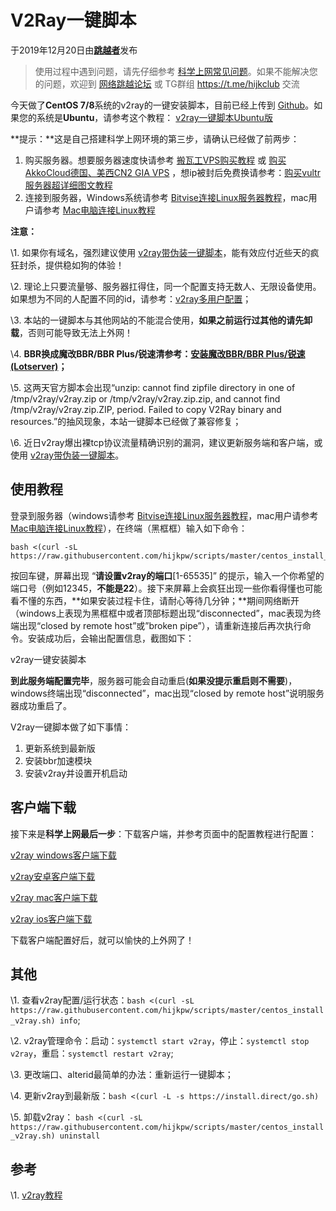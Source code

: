 # V2Ray一键脚本

于2019年12月20日由[**跳越者**](https://hijk.pp.ua/author/admin/)发布

> 使用过程中遇到问题，请先仔细参考 [科学上网常见问题](https://hijk.pp.ua/vpn-faq/)。如果不能解决您的问题，欢迎到 [网络跳越论坛](https://hijk.club/) 或 TG群组 https://t.me/hijkclub 交流

今天做了**CentOS 7/8**系统的v2ray的一键安装脚本，目前已经上传到 [Github](https://github.com/hijkpw/scripts)。如果您的系统是**Ubuntu**，请参考这个教程： [v2ray一键脚本Ubuntu版](https://hijk.pp.ua/ubuntu-one-click-install-v2ray/)

**提示：**这是自己搭建科学上网环境的第三步，请确认已经做了前两步：

1. 购买服务器。想要服务器速度快请参考 [搬瓦工VPS购买教程](https://hijk.pp.ua/bandwagonghost-buy-vps-tutorial/) 或 [购买AkkoCloud德国、美西CN2 GIA VPS](https://www.akkocloud.com/aff.php?aff=122&gid=7) ，想ip被封后免费换请参考：[购买vultr服务器超详细图文教程](https://hijk.pp.ua/vultr-buy-vps-tutorial/)
2. 连接到服务器，Windows系统请参考 [Bitvise连接Linux服务器教程](https://hijk.pp.ua/bitvise-connect-linux-server-tutorial/)，mac用户请参考 [Mac电脑连接Linux教程](https://hijk.pp.ua/mac-connect-to-linux-tutorial/)

**注意：**

\1. 如果你有域名，强烈建议使用 [v2ray带伪装一键脚本](https://hijk.pp.ua/v2ray-one-click-script-with-mask/)，能有效应付近些天的疯狂封杀，提供稳如狗的体验！

\2. 理论上只要流量够、服务器扛得住，同一个配置支持无数人、无限设备使用。如果想为不同的人配置不同的id，请参考：[v2ray多用户配置](https://hijk.pp.ua/v2ray-multiple-users/)；

\3. 本站的一键脚本与其他网站的不能混合使用，**如果之前运行过其他的请先卸载**，否则可能导致无法上外网！

\4. **BBR换成魔改BBR/BBR Plus/锐速清参考：[安装魔改BBR/BBR Plus/锐速(Lotserver)](https://hijk.pp.ua/install-bbr-plus-lotserver/)；**

\5. 这两天官方脚本会出现“unzip: cannot find zipfile directory in one of /tmp/v2ray/v2ray.zip or
/tmp/v2ray/v2ray.zip.zip, and cannot find /tmp/v2ray/v2ray.zip.ZIP, period.
Failed to copy V2Ray binary and resources.”的抽风现象，本站一键脚本已经做了兼容修复；

\6. 近日v2ray爆出裸tcp协议流量精确识别的漏洞，建议更新服务端和客户端，或使用 [v2ray带伪装一键脚本](https://hijk.pp.ua/v2ray-one-click-script-with-mask/)。

## 使用教程

登录到服务器（windows请参考 [Bitvise连接Linux服务器教程](https://hijk.pp.ua/bitvise-connect-linux-server-tutorial/)，mac用户请参考 [Mac电脑连接Linux教程](https://hijk.pp.ua/mac-connect-to-linux-tutorial/)），在终端（黑框框）输入如下命令：

```
bash <(curl -sL https://raw.githubusercontent.com/hijkpw/scripts/master/centos_install_v2ray.sh)
```

按回车键，屏幕出现 “**请设置v2ray的端口**[1-65535]” 的提示，输入一个你希望的端口号（例如12345，**不能是22**）。接下来屏幕上会疯狂出现一些你看得懂也可能看不懂的东西，**如果安装过程卡住，请耐心等待几分钟；**期间网络断开（windows上表现为黑框框中或者顶部标题出现“disconnected”，mac表现为终端出现“closed by remote host”或”broken pipe”），请重新连接后再次执行命令。安装成功后，会输出配置信息，截图如下：



v2ray一键安装脚本

**到此服务端配置完毕**，服务器可能会自动重启(**如果没提示重启则不需要**)，windows终端出现“disconnected”，mac出现“closed by remote host”说明服务器成功重启了。

V2ray一键脚本做了如下事情：

1. 更新系统到最新版
2. 安装bbr加速模块
3. 安装v2ray并设置开机启动

## 客户端下载

接下来是**科学上网最后一步**：下载客户端，并参考页面中的配置教程进行配置：

[v2ray windows客户端下载](https://hijk.pp.ua/v2ray-windows-client-download/)

[v2ray安卓客户端下载](https://hijk.pp.ua/v2ray-android-client-download/)

[v2ray mac客户端下载](https://hijk.pp.ua/v2ray-mac-client-download/)

[v2ray ios客户端下载](https://hijk.pp.ua/v2ray-ios-client-download/)

下载客户端配置好后，就可以愉快的上外网了！

## 其他

\1. 查看v2ray配置/运行状态：`bash <(curl -sL https://raw.githubusercontent.com/hijkpw/scripts/master/centos_install_v2ray.sh) info`;

\2. v2ray管理命令：启动：`systemctl start v2ray`，停止：`systemctl stop v2ray`，重启：`systemctl restart v2ray`;

\3. 更改端口、alterid最简单的办法：重新运行一键脚本；

\4. 更新v2ray到最新版：`bash <(curl -L -s https://install.direct/go.sh)`

\5. 卸载v2ray： `bash <(curl -sL https://raw.githubusercontent.com/hijkpw/scripts/master/centos_install_v2ray.sh) uninstall`

## 参考

\1. [v2ray教程](https://tlanyan.me/v2ray-tutorial/)

